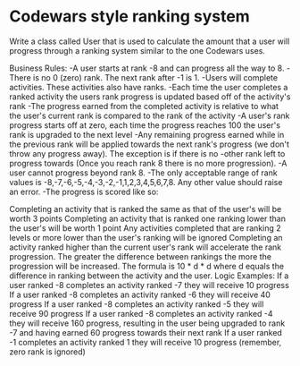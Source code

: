# Codewars style ranking system
Write a class called User that is used to calculate the amount that a user will progress through a ranking system similar to the one Codewars uses.

Business Rules:
-A user starts at rank -8 and can progress all the way to 8.
-There is no 0 (zero) rank. The next rank after -1 is 1.
-Users will complete activities. These activities also have ranks.
-Each time the user completes a ranked activity the users rank progress is updated based off of the activity's rank
-The progress earned from the completed activity is relative to what the user's current rank is compared to the rank of the activity
-A user's rank progress starts off at zero, each time the progress reaches 100 the user's rank is upgraded to the next level
-Any remaining progress earned while in the previous rank will be applied towards the next rank's progress (we don't throw any progress away). The exception is if there is no -other rank left to progress towards (Once you reach rank 8 there is no more progression).
-A user cannot progress beyond rank 8.
-The only acceptable range of rank values is -8,-7,-6,-5,-4,-3,-2,-1,1,2,3,4,5,6,7,8. Any other value should raise an error.
-The progress is scored like so:

Completing an activity that is ranked the same as that of the user's will be worth 3 points
Completing an activity that is ranked one ranking lower than the user's will be worth 1 point
Any activities completed that are ranking 2 levels or more lower than the user's ranking will be ignored
Completing an activity ranked higher than the current user's rank will accelerate the rank progression. The greater the difference between rankings the more the progression will be increased. The formula is 10 * d * d where d equals the difference in ranking between the activity and the user.
Logic Examples:
If a user ranked -8 completes an activity ranked -7 they will receive 10 progress
If a user ranked -8 completes an activity ranked -6 they will receive 40 progress
If a user ranked -8 completes an activity ranked -5 they will receive 90 progress
If a user ranked -8 completes an activity ranked -4 they will receive 160 progress, resulting in the user being upgraded to rank -7 and having earned 60 progress towards their next rank
If a user ranked -1 completes an activity ranked 1 they will receive 10 progress (remember, zero rank is ignored)
